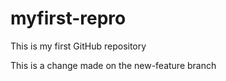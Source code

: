 # myfirst-repro

This is my first GitHub repository

This is a change made on the new-feature branch

